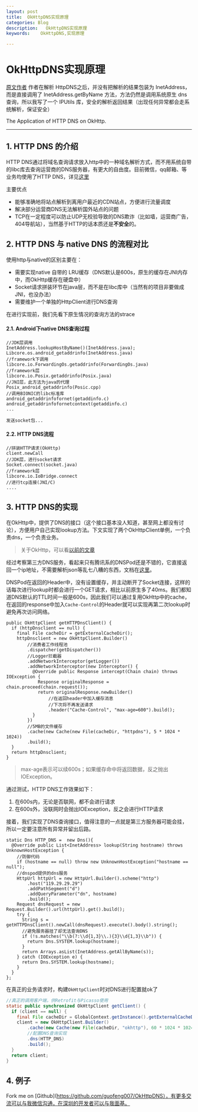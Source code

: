 ```yaml
---
layout: post
title:  OkHttpDNS实现原理
categories: Blog
description:   OkHttpDNS实现原理
keywords:    OkHttpDNS,实现原理

---
```


# OkHttpDNS实现原理

[原文作者](https://www.jianshu.com/p/9803a6efb672)
作者在解析 HttpDNS之后，并没有把解析的结果包装为 InetAddress，而是直接调用了 InetAddress.getByName 方法，方法仍然是调用系统原生 dns 查询，所以我写了一个 IPUtils 库，安全的解析返回结果（出现任何异常都会走系统解析，保证安全）

The Application of  HTTP DNS on OkHttp.

------

## 1. HTTP DNS 的介绍

HTTP DNS通过将域名查询请求放入http中的一种域名解析方式，而不用系统自带的libc库去查询运营商的DNS服务器，有更大的自由度。目前微信，qq邮箱、等业务均使用了HTTP DNS，详见[这里](https://link.jianshu.com?t=http://mp.weixin.qq.com/s?__biz=MzA3ODgyNzcwMw==&mid=201837080&idx=1&sn=b2a152b84df1c7dbd294ea66037cf262&scene=2&from=timeline&isappinstalled=0&utm_source=tuicool)

主要优点

- 能够准确地将站点解析到离用户最近的CDN站点，方便进行流量调度
- 解决部分运营商DNS无法解析国外站点的问题
- TCP在一定程度可以防止UDP无校验导致的DNS欺诈（比如墙，运营商广告，404导航站），当然基于HTTP的话本质还是**不安全**的。

## 2. HTTP DNS 与 native DNS 的流程对比

使用http与native的区别主要在：

- 需要实现native 自带的 LRU缓存（DNS默认是600s，原生的缓存在JNI内存中，而OkHttp缓存在硬盘中）
- Socket请求拼装环节在java层，而不是在libc库中（当然有的项目非要做成JNI，也没办法）
- 需要维护一个单独的HttpClient进行DNS查询

在进行实现前，我们先看下原生情况的查询方法的strace

#### 2.1. Android下native DNS查询过程

```
//JDK层调用
InetAddress.lookupHostByName()(InetAddress.java);
Libcore.os.android_getaddrinfo(InetAddress.java)
//framework下调用
libcore.io.ForwardingOs.getaddrinfo(ForwardingOs.java)
//framework层
libcore.io.Posix.getaddrinfo(Posix.java)
//JNI层，此方法为java的代理
Posix_android_getaddrinfo(Posic.cpp)
//调用BIONIC的libc标准库
android_getaddrinfofornet(getaddinfo.c)
android_getaddrinfofornetcontext(getaddinfo.c)
...

发送socket包...

```

#### 2.2. HTTP DNS流程

```
//拼装HTTP请求(OkHttp)
client.newCall
//JDK层，进行socket请求
Socket.connect(socket.java)
//framework层
libcore.io.IoBridge.connect
//进行tcp连接(JNI/C)
....

```

## 3. HTTP DNS的实现

在OkHttp中，提供了DNS的接口（这个接口基本没人知道，甚至网上都没有讨论），方便用户自己实现lookup方法。下文实现了两个OkHttpClient单例，一个负责dns，一个负责业务。

> 关于OkHttp，可以看[以前的文章](https://www.jianshu.com/p/aad5aacd79bf)

经过考察第三方DNS服务，看起来只有腾讯系的DNSPod还是不错的，它直接返回一个ip地址，不需要解析json等乱七八糟的东西，文档在[这里](https://link.jianshu.com?t=https://www.dnspod.cn/misc/D%2B%E5%85%8D%E8%B4%B9%E7%89%88%E6%9C%AC%E6%8E%A5%E5%8F%A3%E8%AF%B4%E6%98%8E.pdf)。

DNSPod在返回的Header中，没有设置缓存，并主动断开了Socket连接，这样的话每次进行lookup时都会进行一个GET请求，相比以前原生多了40ms。我们都知道DNS默认的TTL时间一般是600s，因此我们可以通过复用OkHttp中的cache，在返回的response中加入`Cache-Control`的Header就可以实现再第二次lookup时避免再次访问网络。

```
public OkHttpClient getHTTPDnsClient() {
  if (httpDnsclient == null) {
    final File cacheDir = getExternalCacheDir();
    httpDnsclient = new OkHttpClient.Builder()
        //消费者工作线程池
        .dispatcher(getDispatcher())
        //Logger拦截器     
        .addNetworkInterceptor(getLogger())
        .addNetworkInterceptor(new Interceptor() {
          @Override public Response intercept(Chain chain) throws IOException {
            Response originalResponse = chain.proceed(chain.request());
            return originalResponse.newBuilder()
                //在返回header中加入缓存消息
                //下次将不再发送请求
                .header("Cache-Control", "max-age=600").build();
          }
        })
        //5MB的文件缓存
        .cache(new Cache(new File(cacheDir, "httpdns"), 5 * 1024 * 1024))
        .build();
  }
  return httpDnsclient;
}

```

> max-age表示可以续600s；如果缓存命中将返回数据，反之抛出IOException。

通过测试，HTTP DNS工作效果如下：

1. 在600s内，无论是否联网，都不会进行请求
2. 在600s外，没联网时会抛出IOException，反之会进行HTTP请求

接着，我们实现了DNS查询接口，值得注意的一点就是第三方服务器可能会挂，所以一定要注意所有异常并留出后路。

```
static Dns HTTP_DNS =  new Dns(){
  @Override public List<InetAddress> lookup(String hostname) throws UnknownHostException {
    //防御代码
    if (hostname == null) throw new UnknownHostException("hostname == null");
    //dnspod提供的dns服务
    HttpUrl httpUrl = new HttpUrl.Builder().scheme("http")
        .host("119.29.29.29")
        .addPathSegment("d")
        .addQueryParameter("dn", hostname)
        .build();
    Request dnsRequest = new Request.Builder().url(httpUrl).get().build();
    try {
      String s = getHTTPDnsClient().newCall(dnsRequest).execute().body().string();
      //避免服务器挂了却无法查询DNS
      if (!s.matches("\\b(?:\\d{1,3}\\.){3}\\d{1,3}\\b")) {
        return Dns.SYSTEM.lookup(hostname);
      }
      return Arrays.asList(InetAddress.getAllByName(s));
    } catch (IOException e) {
      return Dns.SYSTEM.lookup(hostname);
    }
  }
};

```

在真正的业务请求时，构建`OkHttpClient`时对DNS进行配置就ok了

```java
//真正的调用客户端，供Retrofit与Picasso使用
static public synchronized OkHttpClient getClient() {
  if (client == null) {
    final File cacheDir = GlobalContext.getInstance().getExternalCacheDir();
    client = new OkHttpClient.Builder()
        .cache(new Cache(new File(cacheDir, "okhttp"), 60 * 1024 * 1024))
        //配置DNS查询实现
        .dns(HTTP_DNS)
        .build();
  }
  return client;
}

```

## 4. 例子

Fork me on [Github](https://github.com/guofeng007/OkHttpDNS），有更多交流可以与我微信沟通，在深圳的开发者可以与我面基。
